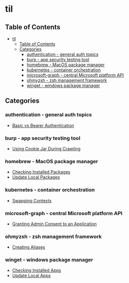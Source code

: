 # til

## Table of Contents

- [til](#til)
  - [Table of Contents](#table-of-contents)
  - [Categories](#categories)
    - [authentication - general auth topics](#authentication---general-auth-topics)
    - [burp - app security testing tool](#burp---app-security-testing-tool)
    - [homebrew - MacOS package manager](#homebrew---macos-package-manager)
    - [kubernetes - container orchestration](#kubernetes---container-orchestration)
    - [microsoft-graph - central Microsoft platform API](#microsoft-graph---central-microsoft-platform-api)
    - [ohmyzsh - zsh management framework](#ohmyzsh---zsh-management-framework)
    - [winget - windows package manager](#winget---windows-package-manager)

<a id="categories"></a>

## Categories

<a id="authentication"></a>

### authentication - general auth topics

- [Basic vs Bearer Authentication](authentication/basic_vs_bearer_authentication.md)

<a id="burp"></a>

### burp - app security testing tool

- [Using Cookie Jar During Crawling](burp/using_cookie_jar_during_crawling.md)

<a id="homebrew"></a>

### homebrew - MacOS package manager

- [Checking Installed Packages](homebrew/checking_installed_packages.md)
- [Update Local Packages](homebrew/update_local_packages.md)

<a id="kubernetes"></a>

### kubernetes - container orchestration

- [Swapping Contexts](kubernetes/swapping_contexts.md)

<a id="microsoft-graph"></a>

### microsoft-graph - central Microsoft platform API

- [Granting Admin Consent to an Application](microsoft-graph/granting_admin_consent_to_an_application.md)

<a id="ohmyzsh"></a>

### ohmyzsh - zsh management framework

- [Creating Aliases](ohmyzsh/creating_aliases.md)

<a id="winget"></a>

### winget - windows package manager

- [Checking Installed Apps](winget/checking_installed_apps.md)
- [Update Local Apps](winget/update_local_apps.md)
